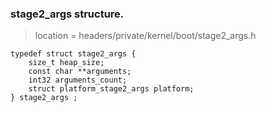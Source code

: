 ### stage2_args structure.

> location = headers/private/kernel/boot/stage2_args.h
```
typedef struct stage2_args {
	size_t heap_size;
	const char **arguments;
	int32 arguments_count;
	struct platform_stage2_args	platform;
} stage2_args ;
```
